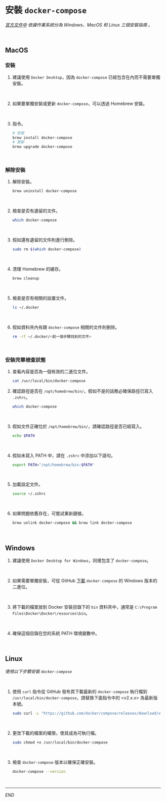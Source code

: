 # 安裝 `docker-compose` 

_[官方文件中](https://docs.docker.com/compose/install/) 依據作業系統分為 Windows、MacOS 和 Linux 三個安裝指南 。_

<br>

## MacOS

### 安裝

1. 建議使用 `Docker Desktop`，因為 `docker-compose` 已經包含在內而不需要單獨安裝。

<br>

2. 如果要單獨安裝或更新 `docker-compose`，可以透過 Homebrew 安裝。

<br>

3. 指令。

    ```bash
    # 安裝
    brew install docker-compose
    # 更新
    brew upgrade docker-compose
    ```

<br>

### 解除安裝 

1. 解除安裝。

    ```bash
    brew uninstall docker-compose
    ```

<br>

2. 檢查是否有遺留的文件。

    ```bash
    which docker-compose
    ```

<br>

3. 假如還有遺留的文件則進行刪除。 

    ```bash
    sudo rm $(which docker-compose)
    ```

<br>

4. 清理 Homebrew 的緩存。

    ```bash
    brew cleanup
    ```

<br>

5. 檢查是否有相關的設置文件。

    ```bash
    ls ~/.docker
    ```

<br>

6. 假如資料夾內有跟 `docker-compose` 相關的文件則刪除。

    ```bash
    rm -rf ~/.docker/<前一個步驟找到的文件>
    ```

<br>

### 安裝完畢檢查狀態
1. 查看內容是否為一個有效的二進位文件。

    ```bash
    cat /usr/local/bin/docker-compose
    ```

2. 確認路徑是否在 `/opt/homebrew/bin/`，假如不是的話務必確保路徑已寫入 `.zshrc`。

    ```bash
    which docker-compose
    ```

<br>

3. 假如文件正確位於 `/opt/homebrew/bin/`，請確認路徑是否已經寫入。

    ```bash
    echo $PATH
    ```

<br>

4. 假如未寫入 PATH 中，請在 `.zshrc` 中添加以下語句。

    ```bash
    export PATH="/opt/homebrew/bin:$PATH"
    ```

<br>

5. 加載設定文件。

    ```bash
    source ~/.zshrc
    ```

<br>

6. 如果問題依舊存在，可嘗試重新鏈接。

    ```bash
    brew unlink docker-compose && brew link docker-compose
    ```

<br>

## Windows

1. 建議使用 `Docker Desktop for Windows`，同樣包含了 `docker-compose`。

<br>

2. 如果需要單獨安裝，可從 GitHub [下載](https://github.com/docker/compose/releases) `docker-compose` 的 Windows 版本的二進位。

<br>

3. 將下載的檔案放到 Docker 安裝目錄下的 `bin` 資料夾中，通常是 `C:\Program Files\Docker\Docker\resources\bin`。

<br>

4. 確保這個目錄在您的系統 PATH 環境變數中。

<br>

## Linux

_使用以下步驟安裝 `docker-compose`_

<br>

1. 使用 `curl` 指令從 GitHub 發布頁下載最新的 `docker-compose` 執行檔到 `/usr/local/bin/docker-compose`，請替換下面指令中的 <v2.x.x> 為最新版本號。

    ```bash
    sudo curl -L "https://github.com/docker/compose/releases/download/v2.x.x/docker-compose-$(uname -s)-$(uname -m)" -o /usr/local/ bin/docker-compose
    ```

<br>

2. 更改下載的檔案的權限，使其成為可執行檔。

    ```bash
    sudo chmod +x /usr/local/bin/docker-compose
    ```

<br>

3. 檢查 `docker-compose` 版本以確保正確安裝。

    ```bash
    docker-compose --version
    ```

<br>

___

_END_